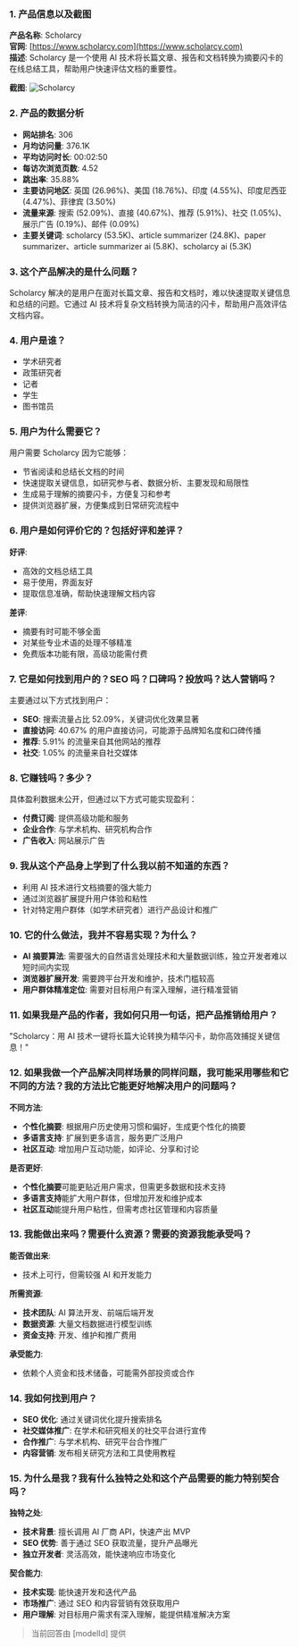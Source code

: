 ### 1. 产品信息以及截图

**产品名称**: Scholarcy  
**官网**: [https://www.scholarcy.com](https://www.scholarcy.com)  
**描述**: Scholarcy 是一个使用 AI 技术将长篇文章、报告和文档转换为摘要闪卡的在线总结工具，帮助用户快速评估文档的重要性。

**截图**: ![Scholarcy](https://cdn-images.toolify.ai/image/cc504b70ea8993dbf82a825445e35e11.jpeg)

### 2. 产品的数据分析

- **网站排名**: 306
- **月均访问量**: 376.1K
- **平均访问时长**: 00:02:50
- **每访次浏览页数**: 4.52
- **跳出率**: 35.88%
- **主要访问地区**: 英国 (26.96%)、美国 (18.76%)、印度 (4.55%)、印度尼西亚 (4.47%)、菲律宾 (3.50%)
- **流量来源**: 搜索 (52.09%)、直接 (40.67%)、推荐 (5.91%)、社交 (1.05%)、展示广告 (0.19%)、邮件 (0.09%)
- **主要关键词**: scholarcy (53.5K)、article summarizer (24.8K)、paper summarizer、article summarizer ai (5.8K)、scholarcy ai (5.3K)

### 3. 这个产品解决的是什么问题？

Scholarcy 解决的是用户在面对长篇文章、报告和文档时，难以快速提取关键信息和总结的问题。它通过 AI 技术将复杂文档转换为简洁的闪卡，帮助用户高效评估文档内容。

### 4. 用户是谁？

- 学术研究者
- 政策研究者
- 记者
- 学生
- 图书馆员

### 5. 用户为什么需要它？

用户需要 Scholarcy 因为它能够：
- 节省阅读和总结长文档的时间
- 快速提取关键信息，如研究参与者、数据分析、主要发现和局限性
- 生成易于理解的摘要闪卡，方便复习和参考
- 提供浏览器扩展，方便集成到日常研究流程中

### 6. 用户是如何评价它的？包括好评和差评？

**好评**:
- 高效的文档总结工具
- 易于使用，界面友好
- 提取信息准确，帮助快速理解文档内容

**差评**:
- 摘要有时可能不够全面
- 对某些专业术语的处理不够精准
- 免费版本功能有限，高级功能需付费

### 7. 它是如何找到用户的？SEO 吗？口碑吗？投放吗？达人营销吗？

主要通过以下方式找到用户：
- **SEO**: 搜索流量占比 52.09%，关键词优化效果显著
- **直接访问**: 40.67% 的用户直接访问，可能源于品牌知名度和口碑传播
- **推荐**: 5.91% 的流量来自其他网站的推荐
- **社交**: 1.05% 的流量来自社交媒体

### 8. 它赚钱吗？多少？

具体盈利数据未公开，但通过以下方式可能实现盈利：
- **付费订阅**: 提供高级功能和服务
- **企业合作**: 与学术机构、研究机构合作
- **广告收入**: 网站展示广告

### 9. 我从这个产品身上学到了什么我以前不知道的东西？

- 利用 AI 技术进行文档摘要的强大能力
- 通过浏览器扩展提升用户体验和粘性
- 针对特定用户群体（如学术研究者）进行产品设计和推广

### 10. 它的什么做法，我并不容易实现？为什么？

- **AI 摘要算法**: 需要强大的自然语言处理技术和大量数据训练，独立开发者难以短时间内实现
- **浏览器扩展开发**: 需要跨平台开发和维护，技术门槛较高
- **用户群体精准定位**: 需要对目标用户有深入理解，进行精准营销

### 11. 如果我是产品的作者，我如何只用一句话，把产品推销给用户？

"Scholarcy：用 AI 技术一键将长篇大论转换为精华闪卡，助你高效捕捉关键信息！"

### 12. 如果我做一个产品解决同样场景的同样问题，我可能采用哪些和它不同的方法？我的方法比它能更好地解决用户的问题吗？

**不同方法**:
- **个性化摘要**: 根据用户历史使用习惯和偏好，生成更个性化的摘要
- **多语言支持**: 扩展到更多语言，服务更广泛用户
- **社区互动**: 增加用户互动功能，如评论、分享和讨论

**是否更好**:
- **个性化摘要**可能更贴近用户需求，但需更多数据和技术支持
- **多语言支持**能扩大用户群体，但增加开发和维护成本
- **社区互动**能提升用户粘性，但需考虑社区管理和内容质量

### 13. 我能做出来吗？需要什么资源？需要的资源我能承受吗？

**能否做出来**:
- 技术上可行，但需较强 AI 和开发能力

**所需资源**:
- **技术团队**: AI 算法开发、前端后端开发
- **数据资源**: 大量文档数据进行模型训练
- **资金支持**: 开发、维护和推广费用

**承受能力**:
- 依赖个人资金和技术储备，可能需外部投资或合作

### 14. 我如何找到用户？

- **SEO 优化**: 通过关键词优化提升搜索排名
- **社交媒体推广**: 在学术和研究相关的社交平台进行宣传
- **合作推广**: 与学术机构、研究平台合作推广
- **内容营销**: 发布相关研究方法和工具使用教程

### 15. 为什么是我？我有什么独特之处和这个产品需要的能力特别契合吗？

**独特之处**:
- **技术背景**: 擅长调用 AI 厂商 API，快速产出 MVP
- **SEO 优势**: 善于通过 SEO 获取流量，提升产品曝光
- **独立开发者**: 灵活高效，能快速响应市场变化

**契合能力**:
- **技术实现**: 能快速开发和迭代产品
- **市场推广**: 通过 SEO 和内容营销有效获取用户
- **用户理解**: 对目标用户需求有深入理解，能提供精准解决方案

> 当前回答由 [modelId] 提供